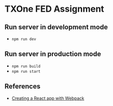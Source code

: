 # TXOne FED Assignment

## Run server in development mode

- `npm run dev`

## Run server in production mode

- `npm run build`
- `npm run start`

## References

- [Creating a React app with Webpack](https://jsramblings.com/creating-a-react-app-with-webpack/)
